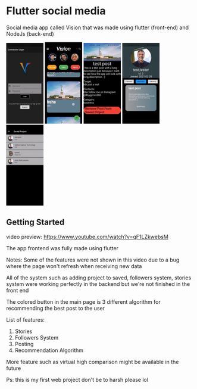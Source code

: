 # Flutter social media

Social media app called Vision that was made using flutter (front-end) and NodeJs (back-end)

<p float="left">
  <img src="/previewImages/login.jpg" width="100" />
  <img src="/previewImages/story.jpg" width="100" /> 
  <img src="/previewImages/detailed.jpg" width="100" />
  <img src="/previewImages/profile.jpg" width="100" />
  <img src="/previewImages/savedProject.jpg" width="100" />
</p>

## Getting Started

video preview: https://www.youtube.com/watch?v=qF1LZkwebsM

The app frontend was fully made using flutter

Notes:
Some of the features were not shown in this video due to a bug where the page won't refresh when receiving new data

All of the system such as adding project to saved, followers system, stories system were working perfectly in the backend but we're not finished in the front end

The colored button in the main page is 3 different algorithm for recommending the best post to the user

List of features:
1) Stories
2) Followers System
3) Posting
4) Recommendation Algorithm

More feature such as virtual high comparison might be available in the future

Ps: this is my first web project don't be to harsh please lol
